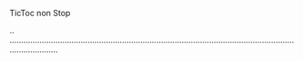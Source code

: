 TicToc non Stop

..
.................................................................................................................................................